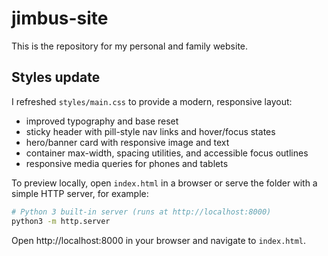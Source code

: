 # jimbus-site
This is the repository for my personal and family website.

## Styles update

I refreshed `styles/main.css` to provide a modern, responsive layout:

- improved typography and base reset
- sticky header with pill-style nav links and hover/focus states
- hero/banner card with responsive image and text
- container max-width, spacing utilities, and accessible focus outlines
- responsive media queries for phones and tablets

To preview locally, open `index.html` in a browser or serve the folder with a simple HTTP server, for example:

```bash
# Python 3 built-in server (runs at http://localhost:8000)
python3 -m http.server
```

Open http://localhost:8000 in your browser and navigate to `index.html`.
